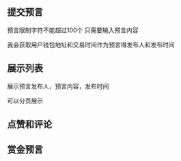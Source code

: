 ## 提交预言
预言限制字符不能超过100个
只需要输入预言内容

我会获取用户钱包地址和交易时间作为预言得发布人和发布时间

## 展示列表

展示预言发布人，预言内容，发布时间


可以分页展示

## 点赞和评论

## 赏金预言